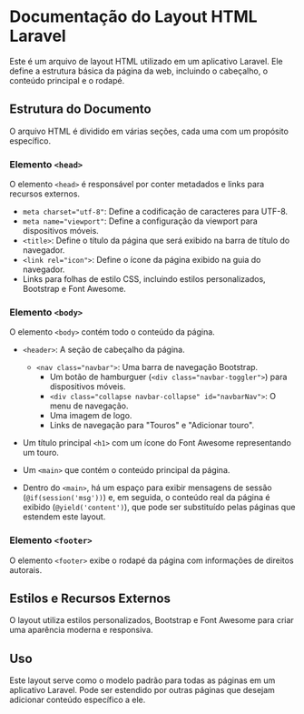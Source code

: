 # Documentação do Layout HTML Laravel

Este é um arquivo de layout HTML utilizado em um aplicativo Laravel. Ele define a estrutura básica da página da web, incluindo o cabeçalho, o conteúdo principal e o rodapé.

## Estrutura do Documento

O arquivo HTML é dividido em várias seções, cada uma com um propósito específico.

### Elemento `<head>`

O elemento `<head>` é responsável por conter metadados e links para recursos externos.

- `meta charset="utf-8"`: Define a codificação de caracteres para UTF-8.
- `meta name="viewport"`: Define a configuração da viewport para dispositivos móveis.
- `<title>`: Define o título da página que será exibido na barra de título do navegador.
- `<link rel="icon">`: Define o ícone da página exibido na guia do navegador.
- Links para folhas de estilo CSS, incluindo estilos personalizados, Bootstrap e Font Awesome.

### Elemento `<body>`

O elemento `<body>` contém todo o conteúdo da página.

- `<header>`: A seção de cabeçalho da página.
  - `<nav class="navbar">`: Uma barra de navegação Bootstrap.
    - Um botão de hamburguer (`<div class="navbar-toggler">`) para dispositivos móveis.
    - `<div class="collapse navbar-collapse" id="navbarNav">`: O menu de navegação.
    - Uma imagem de logo.
    - Links de navegação para "Touros" e "Adicionar touro".

- Um título principal `<h1>` com um ícone do Font Awesome representando um touro.
- Um `<main>` que contém o conteúdo principal da página.

- Dentro do `<main>`, há um espaço para exibir mensagens de sessão (`@if(session('msg'))`) e, em seguida, o conteúdo real da página é exibido (`@yield('content')`), que pode ser substituído pelas páginas que estendem este layout.

### Elemento `<footer>`

O elemento `<footer>` exibe o rodapé da página com informações de direitos autorais.

## Estilos e Recursos Externos

O layout utiliza estilos personalizados, Bootstrap e Font Awesome para criar uma aparência moderna e responsiva.

## Uso

Este layout serve como o modelo padrão para todas as páginas em um aplicativo Laravel. Pode ser estendido por outras páginas que desejam adicionar conteúdo específico a ele.

